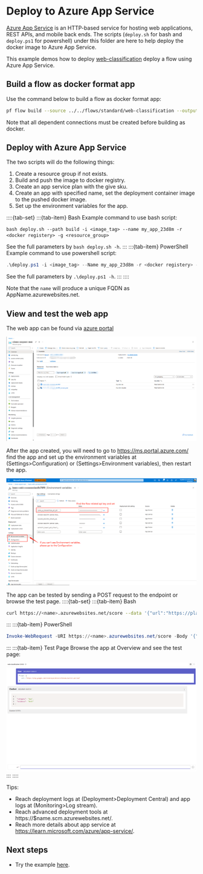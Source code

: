 # Deploy to Azure App Service

[Azure App Service](https://learn.microsoft.com/azure/app-service/) is an HTTP-based service for hosting web applications, REST APIs, and mobile back ends.
The scripts (`deploy.sh` for bash and `deploy.ps1` for powershell) under this folder are here to help deploy the docker image to Azure App Service.

This example demos how to deploy [web-classification](https://github.com/microsoft/promptflow/tree/main/examples/flows/standard/web-classification/) deploy a flow using Azure App Service.

## Build a flow as docker format app

Use the command below to build a flow as docker format app:

```bash
pf flow build --source ../../flows/standard/web-classification --output build --format docker
```

Note that all dependent connections must be created before building as docker.

## Deploy with Azure App Service
The two scripts will do the following things:
1. Create a resource group if not exists.
2. Build and push the image to docker registry.
3. Create an app service plan with the give sku.
4. Create an app with specified name, set the deployment container image to the pushed docker image.
5. Set up the environment variables for the app.

::::{tab-set}
:::{tab-item} Bash
Example command to use bash script:
```shell
bash deploy.sh --path build -i <image_tag> --name my_app_23d8m -r <docker registery> -g <resource_group>
```
See the full parameters by `bash deploy.sh -h`.
:::
:::{tab-item} PowerShell
Example command to use powershell script:
```powershell
.\deploy.ps1 -i <image_tag> --Name my_app_23d8m -r <docker registery> -g <resource_group>
```
See the full parameters by `.\deploy.ps1 -h`.
:::
::::

Note that the `name` will produce a unique FQDN as AppName.azurewebsites.net.


## View and test the web app
The web app can be found via [azure portal](https://ms.portal.azure.com/) 

![img](../../media/cloud/azureml/deploy_appservice_azure_portal_img.png)

After the app created, you will need to go to https://ms.portal.azure.com/ find the app and set up the environment variables
at (Settings>Configuration) or (Settings>Environment variables), then restart the app.

![img](../../media/cloud/azureml/deploy_appservice_set_env_var.png)

The app can be tested by sending a POST request to the endpoint or browse the test page.
::::{tab-set}
:::{tab-item} Bash
```bash
curl https://<name>.azurewebsites.net/score --data '{"url":"https://play.google.com/store/apps/details?id=com.twitter.android"}' -X POST  -H "Content-Type: application/json"
```
:::
:::{tab-item} PowerShell
```powershell
Invoke-WebRequest -URI https://<name>.azurewebsites.net/score -Body '{"url":"https://play.google.com/store/apps/details?id=com.twitter.android"}' -Method POST  -ContentType "application/json"
```
:::
:::{tab-item} Test Page
Browse the app at Overview and see the test page:

![img](../../media/cloud/azureml/deploy_appservice_test_page.png)
:::
::::

Tips:
- Reach deployment logs at (Deployment>Deployment Central) and app logs at (Monitoring>Log stream).
- Reach advanced deployment tools at https://$name.scm.azurewebsites.net/.
- Reach more details about app service at https://learn.microsoft.com/azure/app-service/.

## Next steps
- Try the example [here](https://github.com/microsoft/promptflow/blob/main/examples/tutorials/flow-deploy/azure-app-service).